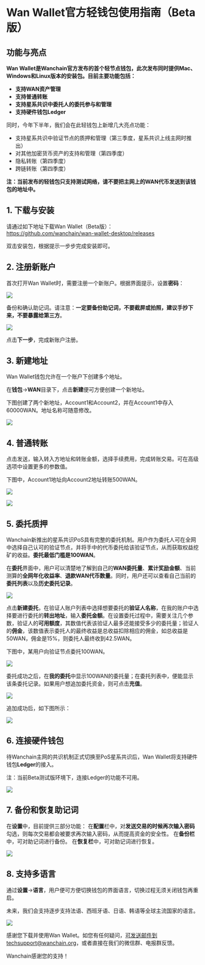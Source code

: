 # Wan Wallet官方轻钱包使用指南（Beta版）

## 功能与亮点

**Wan Wallet是Wanchain官方发布的首个轻节点钱包，此次发布同时提供Mac、Windows和Linux版本的安装包。目前主要功能包括：**

- **支持WAN资产管理**
- **支持普通转账**
- **支持星系共识中委托人的委托参与和管理**
- **支持硬件钱包Ledger**
 
同时，今年下半年，我们会在此轻钱包上新增几大亮点功能：

- 支持星系共识中验证节点的质押和管理（第三季度，星系共识上线主网时推出）
- 对其他加密货币资产的支持和管理（第四季度）
- 隐私转账（第四季度）
- 跨链转账（第四季度）

**注：当前发布的轻钱包只支持测试网络，请不要把主网上的WAN代币发送到该钱包的地址中。**
 
## 1. 下载与安装

请通过如下地址下载Wan Wallet（Beta版）：
https://github.com/wanchain/wan-wallet-desktop/releases

双击安装包，根据提示一步步完成安装即可。
 
## 2. 注册新账户

首次打开Wan Wallet时，需要注册一个新账户。根据界面提示，设置**密码**：

![](media/01.png) 

备份和确认助记词。请注意：**一定要备份助记词，不要截屏或拍照，建议手抄下来，不要暴露给第三方**。
 
![](media/02.png)

点击**下一步**，完成新账户注册。
 
## 3. 新建地址
 
Wan Wallet钱包允许在一个账户下创建多个地址。
 
在**钱包**->**WAN**目录下，点击**新建**便可方便创建一个新地址。

下图创建了两个新地址，Account1和Account2，并在Account1中存入60000WAN。地址名称可随意修改。

![](media/03.png) 

## 4. 普通转账

点击发送，输入转入方地址和转账金额，选择手续费用，完成转账交易。可在高级选项中设置更多的参数值。

下图中，Account1地址向Account2地址转账500WAN。

![](media/04.png)

![](media/05.png)

## 5. 委托质押
 
Wanchain新推出的星系共识PoS具有完整的委托机制。用户作为委托人可在全网中选择自己认可的验证节点，并将手中的代币委托给该验证节点，从而获取权益挖矿的收益。**委托最低门槛是100WAN**。
 
在**委托**界面中，用户可以清楚地了解到自己的**WAN委托量**、**累计奖励金额**、当前测算的**全网年化收益率**、**退款WAN代币数量**。同时，用户还可以查看自己当前的**委托列表**以及**历史委托记录**。

![](media/06.png)

点击**新建委托**，在验证人账户列表中选择想要委托的**验证人名称**，在我的账户中选择要进行委托的**转出地址**，输入**委托金额**。在设置委托过程中，需要关注几个参数，验证人的**可用额度**，其数值代表该验证人最多还能接受多少的委托量；验证人的**佣金**，该数值表示委托人的最终收益是总收益扣除相应的佣金，如总收益是50WAN，佣金是15%，则委托人最终收到42.5WAN。
 
下图中，某用户向验证节点委托100WAN。

![](media/07.png)
 
委托成功之后，在**我的委托**中显示100WAN的委托量；在委托列表中，便能显示该条委托记录。如果用户想追加委托资金，则可点击**充值**。

![](media/08.png)
 
追加成功后，如下图所示：
 
![](media/09.png)
 
## 6. 连接硬件钱包

待Wanchain主网的共识机制正式切换至PoS星系共识后，Wan Wallet将支持硬件钱包**Ledger**的接入。

注：当前Beta测试版环境下，连接Ledger的功能不可用。

![](media/10.png)
 
## 7. 备份和恢复助记词

在**设置**中，目前提供三部分功能：
在**配置**栏中，对**发送交易的时候再次输入密码**勾选，则每次交易都会被要求再次输入密码，从而提高资金的安全性。
在**备份栏**中，可对助记词进行备份。
在**恢复栏**中，可对助记词进行恢复。

![](media/11.png)
 
## 8. 支持多语言

通过**设置**->**语言**，用户便可方便切换钱包的界面语言，切换过程无须关闭钱包再重启。

未来，我们会支持逐步支持法语、西班牙语、日语、韩语等全球主流国家的语言。

![](media/12.png)

感谢您下载并使用Wan Wallet。如您有任何疑问，可发送邮件到techsupport@wanchain.org，或者直接在我们的微信群、电报群反馈。
 
Wanchain感谢您的支持！
